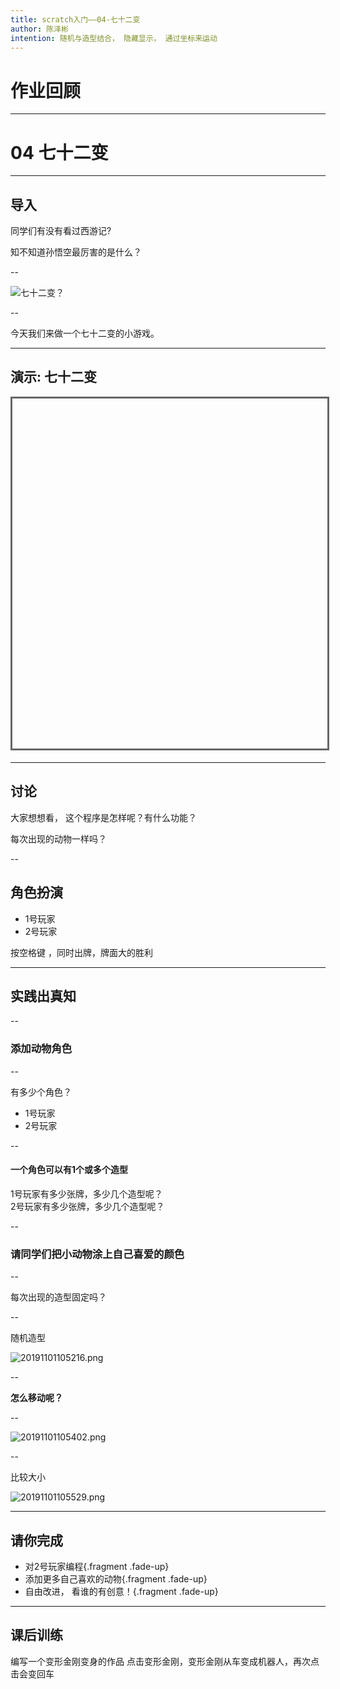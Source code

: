 ```yaml
---
title: scratch入门——04-七十二变
author: 陈泽彬
intention: 随机与造型结合， 隐藏显示， 通过坐标来运动
---
```


# 作业回顾

---

# 04 七十二变

---

## 导入

同学们有没有看过西游记?

知不知道孙悟空最厉害的是什么？  

--

![七十二变？](https://i.loli.net/2019/11/01/6TpLIEGwkvl7ei5.png)

--

今天我们来做一个七十二变的小游戏。

---

## 演示: 七十二变

<iframe data-src="https://kada.163.com/project/3833460-2235071.htm" width="800" height="560" frameborder="0" marginwidth="0" marginheight="0" scrolling="yes" style="border:3px solid #666; margin-bottom:5px; max-width: 100%;" allowfullscreen=""></iframe>

---

## 讨论

大家想想看， 这个程序是怎样呢？有什么功能？

每次出现的动物一样吗？

--

## 角色扮演

- 1号玩家  
-  2号玩家
 
 按空格键 ，同时出牌，牌面大的胜利

---

## 实践出真知

--

### 添加动物角色

--

有多少个角色？   
  - 1号玩家
  - 2号玩家

--

#### 一个角色可以有1个或多个造型

1号玩家有多少张牌，多少几个造型呢？  
2号玩家有多少张牌，多少几个造型呢？

--

### 请同学们把小动物涂上自己喜爱的颜色

--

每次出现的造型固定吗？

--

随机造型

![20191101105216.png](https://i.loli.net/2019/11/01/oprzh7dT9FDE2YV.png)

--

**怎么移动呢？**

--

![20191101105402.png](https://i.loli.net/2019/11/01/4OeEWFR2CAGs9nz.png)

--

比较大小

![20191101105529.png](https://i.loli.net/2019/11/01/6naGML8Dgf3KheJ.png)

---


## 请你完成

- 对2号玩家编程{.fragment .fade-up}
- 添加更多自己喜欢的动物{.fragment .fade-up}
- 自由改进， 看谁的有创意！{.fragment .fade-up}

---

## 课后训练

编写一个变形金刚变身的作品
点击变形金刚，变形金刚从车变成机器人，再次点击会变回车
